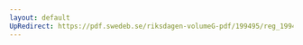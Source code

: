```yaml
---
layout: default
UpRedirect: https://pdf.swedeb.se/riksdagen-volumeG-pdf/199495/reg_199495/reg_199495_0170.pdf
---
```

